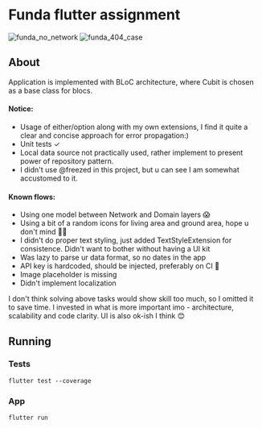 # Funda flutter assignment

![funda_no_network](https://user-images.githubusercontent.com/1181883/139067997-0eb36a7f-79d7-462c-ab39-cb73967dcebc.gif)
![funda_404_case](https://user-images.githubusercontent.com/1181883/139068202-06a25410-69c9-4f2d-bf2f-7c0acd945389.gif)


## About

Application is implemented with BLoC architecture, where Cubit is chosen as a base class for blocs.


#### Notice:
- Usage of either/option along with my own extensions, I find it quite a clear and concise approach for  error propagation:)
- Unit tests ✓
- Local data source not practically used, rather implement to present power of repository pattern.
- I didn't use @freezed in this project, but u can see I am somewhat accustomed to it.

#### Known flows:
- Using one model between Network and Domain layers 😱
- Using a bit of a random icons for living area and ground area, hope u don't mind 🤷‍♀️
- I didn't do proper text styling, just added TextStyleExtension for consistence. Didn't want to bother without having a UI kit
- Was lazy to parse ur data format, so no dates in the app
- API key is hardcoded, should be injected, preferably on CI 🔑
- Image placeholder is missing
- Didn't implement localization

I don't think solving above tasks would show skill too much, so I omitted it to save time.
I invested in what is more important imo - architecture, scalability and code clarity.
UI is also ok-ish I think 😊

## Running

### Tests
 `flutter test --coverage`

### App
`flutter run`

